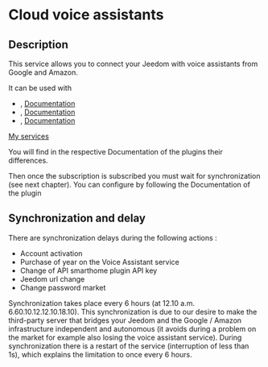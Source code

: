 # Cloud voice assistants

## Description

This service allows you to connect your Jeedom with voice assistants from Google and Amazon.

It can be used with 
- , [Documentation](https://jeedom.github.io/plugin-dialogflow/en_US/)
- , [Documentation](https://jeedom.github.io/plugin-gsh/en_US/)
- , [Documentation](https://jeedom.github.io/plugin-ash//en_US/)

 [My services](https://www.jeedom.com/market/index.php?v=d&p=profils#services)

You will find in the respective Documentation of the plugins their differences.

Then once the subscription is subscribed you must wait for synchronization (see next chapter). You can configure by following the Documentation of the plugin

## Synchronization and delay

There are synchronization delays during the following actions :

- Account activation
- Purchase of year on the Voice Assistant service
- Change of API smarthome plugin API key
- Jeedom url change
- Change password market

Synchronization takes place every 6 hours (at 12.10 a.m. 6.60.10.12.12.10.18.10). This synchronization is due to our desire to make the third-party server that bridges your Jeedom and the Google / Amazon infrastructure independent and autonomous (it avoids during a problem on the market for example also losing the voice assistant service). During synchronization there is a restart of the service (interruption of less than 1s), which explains the limitation to once every 6 hours.
